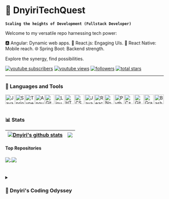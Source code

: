 # 🚀 DnyiriTechQuest

**`Scaling the heights of Development (Fullstack Developer)`**

Welcome to my versatile repo harnessing tech power:

🅰️ Angular: Dynamic web apps. 🌟 React.js: Engaging UIs. 📱 React Native: Mobile reach. 🌐 Spring Boot: Backend strength.

Explore the synergy, find possibilities.

 <p align="left">
      <a href="https://www.youtube.com/c/fknight?sub_confirmation=1">
         <img alt="youtube subscribers" title="Subscribe to my YouTube channel" src="https://custom-icon-badges.demolab.com/youtube/channel/subscribers/UC2WHjPDvbE6O328n17ZGcfg?color=%23E05D44&label=SUBSCRIBE&logo=video&logoColor=white&style=for-the-badge&labelColor=CE4630"/></a> 
      <a href="https://www.youtube.com/c/fknight">
         <img alt="youtube views" title="YouTube views" src="https://custom-icon-badges.demolab.com/youtube/channel/views/UC2WHjPDvbE6O328n17ZGcfg?color=%23E1AD0E&logo=eye&logoColor=white&style=for-the-badge&labelColor=C79600"/></a> 
      <a href="https://github.com/ForrestKnight?tab=followers">
         <img alt="followers" title="Follow me on Github" src="https://custom-icon-badges.demolab.com/github/followers/ForrestKnight?color=236ad3&labelColor=1155ba&style=for-the-badge&logo=person-add&label=Follow&logoColor=white"/></a>
      <a href="https://github.com/ForrestKnight?tab=repositories&sort=stargazers">
         <img alt="total stars" title="Total stars on GitHub" src="https://custom-icon-badges.demolab.com/github/stars/ForrestKnight?color=55960c&style=for-the-badge&labelColor=488207&logo=star"/></a>
   </p>

---

### 🧰 Languages and Tools

<div style="display: flex; justify-content: space-between;">
  <img alt="Java" width="30px" src="https://cdn.jsdelivr.net/gh/devicons/devicon/icons/java/java-original.svg" title="Java Programming Language" />
  <img alt="Spring" width="30px" src="https://cdn.jsdelivr.net/gh/devicons/devicon/icons/spring/spring-original.svg" title="Spring Framework" />
  <img alt="TypeScript" width="30px" src="https://cdn.jsdelivr.net/gh/devicons/devicon/icons/typescript/typescript-plain.svg" title="TypeScript" />

  <img alt="Angular" width="30px" src="https://cdn.jsdelivr.net/gh/devicons/devicon/icons/angularjs/angularjs-plain.svg" title="AngularJS Framework" />
  <img alt="Git" width="30px" src="https://cdn.jsdelivr.net/gh/devicons/devicon/icons/git/git-original.svg" title="Git Version Control" />
  <img alt="Linux" width="30px" src="https://cdn.jsdelivr.net/gh/devicons/devicon/icons/linux/linux-original.svg" title="Linux Operating System" />

  <img alt="HTML" width="30px" src="https://cdn.jsdelivr.net/gh/devicons/devicon/icons/html5/html5-plain.svg" title="HTML5 Markup Language" />
  <img alt="CSS" width="30px" src="https://cdn.jsdelivr.net/gh/devicons/devicon/icons/css3/css3-plain.svg" title="CSS3 Styling Language" />
  <img alt="JavaScript" width="30px" src="https://cdn.jsdelivr.net/gh/devicons/devicon/icons/javascript/javascript-plain.svg" title="JavaScript Programming Language" />

  <img alt="React" width="30px" src="https://cdn.jsdelivr.net/gh/devicons/devicon/icons/react/react-original.svg" title="React.js Library" />
  <img alt="NodeJS" width="30px" src="https://cdn.jsdelivr.net/gh/devicons/devicon/icons/nodejs/nodejs-original.svg" title="Node.js Runtime Environment" />
  <img alt="Python" width="30px" src="https://cdn.jsdelivr.net/gh/devicons/devicon/icons/python/python-plain.svg" title="Python Programming Language" />

  <img alt="C++" width="30px" src="https://cdn.jsdelivr.net/gh/devicons/devicon/icons/cplusplus/cplusplus-line.svg" title="C++ Programming Language" />
  <img alt="GitHub" width="30px" src="https://cdn.jsdelivr.net/gh/devicons/devicon/icons/github/github-original.svg" title="GitHub Version Control" />
  <img alt="Gradle" width="30px" src="https://cdn.jsdelivr.net/gh/devicons/devicon/icons/gradle/gradle-plain.svg" title="Gradle Build Tool" />

  <img alt="Bash" width="30px" src="https://cdn.jsdelivr.net/gh/devicons/devicon/icons/bash/bash-original.svg" title="Bash Shell Scripting" />
</div>





<!-- # -->

<!-- ### 📺 Latest YouTube Videos -->

<!-- BEGIN YOUTUBE-CARDS -->


<!-- END YOUTUBE-CARDS -->

<!--  [<img src="https://custom-icon-badges.demolab.com/badge/-Subscribe%20For%20More-red?style=for-the-badge&logo=video&logoColor=white"/>](https://www.youtube.com/c/fknight?sub_confirmation=1) -->

#

### 📊 Stats

| <a href="https://github.com/dnyiri/github-readme-stats"><img align="center" src="https://github-readme-stats.vercel.app/api?username=dnyiri&show_icons=true&include_all_commits=true&theme=tokyonight&hide_border=true" alt="Dnyiri's github stats" /></a> | <a href="https://github.com/dnyiri/github-readme-stats"><img align="center" src="https://github-readme-stats.vercel.app/api/top-langs/?username=anuraghazra&layout=compact&theme=highcontrast&hide_border=true" /></a> |
| ------------- | ------------- |

#### Top Repositories


<a href="https://github.com/dnyiri/github-readme-stats">
  <img align="center" src="https://github-readme-stats.vercel.app/api/pin/?username=anuraghazra&repo=github-readme-stats&theme=buefy" />
</a>
<a href="https://github.com/dnyiri/dnyiri.github.io">
  <img align="center" src="https://github-readme-stats.vercel.app/api/pin/?username=anuraghazra&repo=anuraghazra.github.io&theme=buefy" />
</a>

<br />

<!-- ![GitHub Streak](https://streak-stats.demolab.com?user=ForrestKnight&theme=gruvbox&border_radius=4.5) -->

#

<details>
<summary><h3>🚀 Dnyiri's Coding Odyssey</h3></summary>
👨‍💻 Software Engineer | Full-Stack Developer

Welcome to my coding journey! I'm a passionate software engineer with a proven track record in solving complex problems through innovative thinking and technical expertise. My experience spans a wide spectrum, from IT support to software development and Fiorano integration.

🌟 Expertise:

Java: My stronghold for building robust and efficient systems.
Web Development: Proficient in Angular, React, and React Native for crafting dynamic web and mobile solutions.
Adaptability: Quick to embrace new technologies and frameworks.

🚀 Full-Stack Mastery:

As a Full-Stack Engineer, I create top-quality systems using cutting-edge tools like Docker, Kubernetes, Jenkins, and CI/CD pipelines for seamless deployment. My commitment lies in driving efficiency, pushing the boundaries of software engineering, and delivering exceptional user experiences.

Explore my repository to witness the fusion of technology and creativity. Whether you're a fellow developer seeking inspiration or a business looking for a dedicated tech partner, I invite you to delve into my projects and discover the endless possibilities.

[website]: https://fkcodes.com
[youtube]: https://youtube.com/fknight



